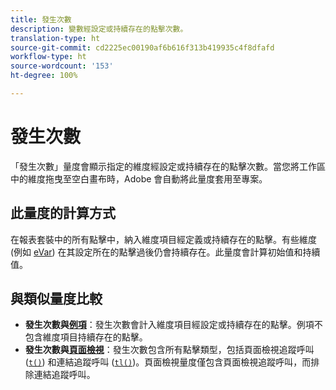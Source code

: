 ```yaml
---
title: 發生次數
description: 變數經設定或持續存在的點擊次數。
translation-type: ht
source-git-commit: cd2225ec00190af6b616f313b419935c4f8dfafd
workflow-type: ht
source-wordcount: '153'
ht-degree: 100%

---
```



# 發生次數

「發生次數」量度會顯示指定的維度經設定或持續存在的點擊次數。當您將工作區中的維度拖曳至空白畫布時，Adobe 會自動將此量度套用至專案。

## 此量度的計算方式

在報表套裝中的所有點擊中，納入維度項目經定義或持續存在的點擊。有些維度 (例如 [eVar](../dimensions/evar.md)) 在其設定所在的點擊過後仍會持續存在。此量度會計算初始值和持續值。

## 與類似量度比較

* **發生次數與[例項](instances.md)**：發生次數會計入維度項目經設定或持續存在的點擊。例項不包含維度項目持續存在的點擊。
* **發生次數與[頁面檢視](page-views.md)**：發生次數包含所有點擊類型，包括頁面檢視追蹤呼叫 ([`t()`](/help/implement/vars/functions/t-method.md)) 和連結追蹤呼叫 ([`tl()`](/help/implement/vars/functions/tl-method.md))。頁面檢視量度僅包含頁面檢視追蹤呼叫，而排除連結追蹤呼叫。
